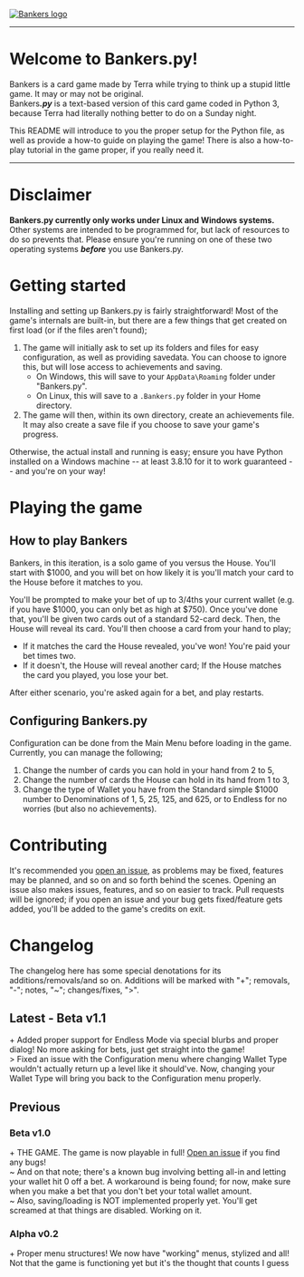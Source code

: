 [![Bankers logo](https://i.imgur.com/aVEdIp2.png)](https://github.com/EarthToAccess/bankers.py)

---

# Welcome to Bankers.py!

Bankers is a card game made by Terra while trying to think up a stupid little game. It may or may not be original.  
Bankers<b><i>.py</i></b> is a text-based version of this card game coded in Python 3, because Terra had literally nothing better to do on a Sunday night.

This README will introduce to you the proper setup for the Python file, as well as provide a how-to guide on playing the game! There is also a how-to-play tutorial in the game proper, if you really need it.

---

# Disclaimer

**Bankers.py currently only works under Linux and Windows systems.** Other systems are intended to be programmed for, but lack of resources to do so prevents that. Please ensure you're running on one of these two operating systems ***before*** you use Bankers.py.

# Getting started

Installing and setting up Bankers.py is fairly straightforward! Most of the game's internals are built-in, but there are a few things that get created on first load (or if the files aren't found);

1) The game will initially ask to set up its folders and files for easy configuration, as well as providing savedata. You can choose to ignore this, but will lose access to achievements and saving.
    - On Windows, this will save to your `AppData\Roaming` folder under "Bankers.py".
    - On Linux, this will save to a `.Bankers.py` folder in your Home directory.
2) The game will then, within its own directory, create an achievements file. It may also create a save file if you choose to save your game's progress.

Otherwise, the actual install and running is easy; ensure you have Python installed on a Windows machine -- at least 3.8.10 for it to work guaranteed -- and you're on your way!

# Playing the game

## How to play Bankers

Bankers, in this iteration, is a solo game of you versus the House. You'll start with $1000, and you will bet on how likely it is you'll match your card to the House before it matches to you.

You'll be prompted to make your bet of up to 3/4ths your current wallet (e.g. if you have $1000, you can only bet as high at $750). Once you've done that, you'll be given two cards out of a standard 52-card deck. Then, the House will reveal its card. You'll then choose a card from your hand to play; 

- If it matches the card the House revealed, you've won! You're paid your bet times two.
- If it doesn't, the House will reveal another card; If the House matches the card you played, you lose your bet.

After either scenario, you're asked again for a bet, and play restarts.

## Configuring Bankers.py

Configuration can be done from the Main Menu before loading in the game. Currently, you can manage the following;

1) Change the number of cards you can hold in your hand from 2 to 5,
2) Change the number of cards the House can hold in its hand from 1 to 3,
3) Change the type of Wallet you have from the Standard simple $1000 number to Denominations of 1, 5, 25, 125, and 625, or to Endless for no worries (but also no achievements).

# Contributing

It's recommended you [open an issue](https://github.com/xTerrene/bankers.py/issues), as problems may be fixed, features may be planned, and so on and so forth behind the scenes. Opening an issue also makes issues, features, and so on easier to track. Pull requests will be ignored; if you open an issue and your bug gets fixed/feature gets added, you'll be added to the game's credits on exit.

# Changelog

The changelog here has some special denotations for its additions/removals/and so on. Additions will be marked with "+"; removals, "-"; notes, "~"; changes/fixes, ">".

## Latest - Beta v1.1

\+ Added proper support for Endless Mode via special blurbs and proper dialog! No more asking for bets, just get straight into the game!  
\> Fixed an issue with the Configuration menu where changing Wallet Type wouldn't actually return up a level like it should've. Now, changing your Wallet Type will bring you back to the Configuration menu properly.  

## Previous

### Beta v1.0

\+ THE GAME. The game is now playable in full! [Open an issue](https://github.com/EarthToAccess/bankers.py/issues) if you find any bugs!  
~ And on that note; there's a known bug involving betting all-in and letting your wallet hit 0 off a bet. A workaround is being found; for now, make sure when you make a bet that you don't bet your total wallet amount.  
~ Also, saving/loading is NOT implemented properly yet. You'll get screamed at that things are disabled. Working on it.

### Alpha v0.2

\+ Proper menu structures! We now have "working" menus, stylized and all! Not that the game is functioning yet but it's the thought that counts I guess
